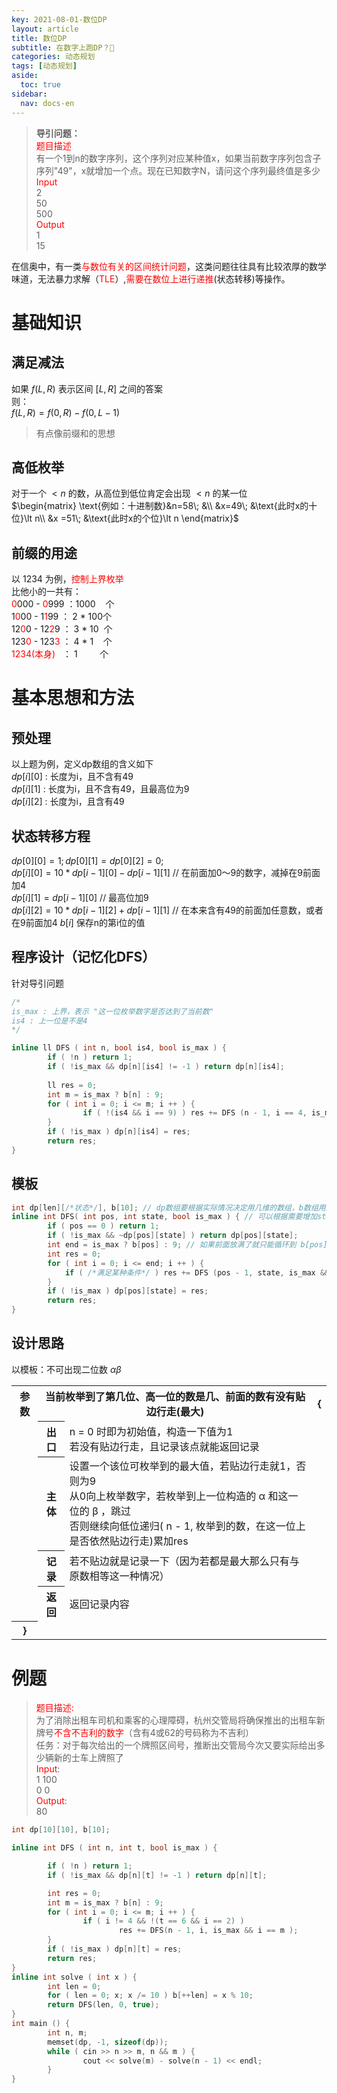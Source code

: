 ```yaml
---
key: 2021-08-01-数位DP
layout: article
title: 数位DP
subtitle: 在数字上跑DP？🤔
categories: 动态规划
tags: [动态规划]
aside:
  toc: true
sidebar:
  nav: docs-en
---
```


> **导引问题：**  
> <span style="color: red;">题目描述</span>  
> 有一个1到n的数字序列，这个序列对应某种值x，如果当前数字序列包含子序列"49"，x就增加一个点。现在已知数字N，请问这个序列最终值是多少  
> <span style="color: red;">Input</span>  
> 2  
> 50  
> 500  
> <span style="color: red;">Output</span>  
> 1  
> 15
  
在信奥中，有一类<span style="color: red;">与数位有关的区间统计问题</span>，这类问题往往具有比较浓厚的数学味道，无法暴力求解（<span style="color:red;">TLE</span>）,<span style="color:red;">需要在数位上进行递推</span>(状态转移)等操作。  

# 基础知识
## 满足减法
如果 $f(L, R)$ 表示区间 $[L, R]$ 之间的答案  
则：  
$f(L, R) = f(0, R) - f(0, L - 1)$  
> 有点像前缀和的思想

## 高低枚举  
对于一个 $\lt n$ 的数，从高位到低位肯定会出现 $\lt n$ 的某一位  
$\begin{matrix}
\text{例如：十进制数}&n=58\; &\\
&x=49\; &\text{此时x的十位}\lt n\\
&x =51\; &\text{此时x的个位}\lt n
\end{matrix}$

## 前缀的用途
以 1234 为例，<span style="color: red;">控制上界枚举</span>  
比他小的一共有：  
<span style="color: red;">0</span>000 - <span style="color: red;">0</span>999 ：1000&nbsp;&nbsp;&nbsp;&nbsp;个  
1<span style="color: red;">0</span>00 - 1<span style="color: red;">1</span>99 ： 2 * 100个  
12<span style="color: red;">0</span>0 - 12<span style="color: red;">2</span>9 ： 3 * 10&nbsp;&nbsp;个  
123<span style="color: red;">0</span> - 123<span style="color: red;">3</span> ： 4 * 1&nbsp;&nbsp;&nbsp;&nbsp;个  
<span style="color: red;">1234(本身)</span> &nbsp;&nbsp;： 1&nbsp;&nbsp;&nbsp;&nbsp;&nbsp;&nbsp;&nbsp;&nbsp;&nbsp;个

# 基本思想和方法

## 预处理  
以上题为例，定义dp数组的含义如下  
$dp[i][0]$ : 长度为i，且不含有49  
$dp[i][1]$ : 长度为i，且不含有49，且最高位为9  
$dp[i][2]$ : 长度为i，且含有49  

## 状态转移方程
$dp[0][0] = 1; dp[0][1] = dp[0][2] = 0;$  
$dp[i][0] = 10 * dp[i - 1][0] - dp[i - 1][1]$  // 在前面加0～9的数字，减掉在9前面加4  
$dp[i][1] = dp[i - 1][0]$ // 最高位加9  
$dp[i][2] = 10 * dp[i - 1][2] + dp[i - 1][1]$ // 在本来含有49的前面加任意数，或者在9前面加4
$b[i]$ 保存n的第i位的值  

## 程序设计（记忆化DFS）
针对导引问题  
  
```cpp
/*
is_max : 上界，表示 "这一位枚举数字是否达到了当前数"
is4 : 上一位是不是4
*/

inline ll DFS ( int n, bool is4, bool is_max ) {
        if ( !n ) return 1;
        if ( !is_max && dp[n][is4] != -1 ) return dp[n][is4];
    
        ll res = 0;
        int m = is_max ? b[n] : 9;
        for ( int i = 0; i <= m; i ++ ) {
                if ( !(is4 && i == 9) ) res += DFS (n - 1, i == 4, is_max && i == m );
        }
        if ( !is_max ) dp[n][is4] = res;
        return res;
}
```

## 模板

```cpp
int dp[len][/*状态*/], b[10]; // dp数组要根据实际情况决定用几维的数组，b数组用来保存数字位
inline int DFS( int pos, int state, bool is_max ) { // 可以根据需要增加state参数的数量
        if ( pos == 0 ) return 1;
        if ( !is_max && ~dp[pos][state] ) return dp[pos][state];
        int end = is_max ? b[pos] : 9; // 如果前面放满了就只能循环到 b[pos]，否则到9
        int res = 0;
        for ( int i = 0; i <= end; i ++ ) {
            if ( /*满足某种条件*/ ) res += DFS (pos - 1, state, is_max && i == end ) ; // 最后一个参数：前面都放满，本位又最大
        }
        if ( !is_max ) dp[pos][state] = res;
        return res;
}
```

## 设计思路

以模板：不可出现二位数 $\alpha\beta$  

<table>
        <tr>
                <th>参数</th><th colspan="2">当前枚举到了第几位、高一位的数是几、前面的数有没有贴边行走(最大)</th><th>{</th>
        </tr>
        <tr>
                <td></td> <th>出口</th><td>n = 0 时即为初始值，构造一下值为1<br>若没有贴边行走，且记录该点就能返回记录</td><td></td>
        </tr>
        <tr>
                <td></td> <th>主体</th><td>设置一个该位可枚举到的最大值，若贴边行走就1，否则为9<br>从0向上枚举数字，若枚举到上一位构造的 α 和这一位的 β ，跳过<br>否则继续向低位递归( n - 1, 枚举到的数，在这一位上是否依然贴边行走)累加res</td><td></td>
        </tr>
        <tr>
                <td></td> <th>记录</th><td>若不贴边就是记录一下（因为若都是最大那么只有与原数相等这一种情况）</td><td></td>
        </tr>
        <tr>
                <td></td> <th>返回</th><td>返回记录内容</td><td></td>
        </tr>
        <tr>
                <th>}</th>
        </tr>
</table>




# 例题
> <span style="color: red;">题目描述:</span>  
> 为了消除出租车司机和乘客的心理障碍，杭州交管局将确保推出的出租车新牌号<span style="color: red">不含不吉利的数字</span>（含有4或62的号码称为不吉利）  
> 任务：对于每次给出的一个牌照区间号，推断出交管局今次又要实际给出多少辆新的士车上牌照了  
> <span style="color: red;">Input</span>:  
> 1 100  
> 0 0  
> <span style="color: red;">Output</span>:    
> 80

```cpp
int dp[10][10], b[10];

inline int DFS ( int n, int t, bool is_max ) {

        if ( !n ) return 1;
        if ( !is_max && dp[n][t] != -1 ) return dp[n][t];

        int res = 0;
        int m = is_max ? b[n] : 9;
        for ( int i = 0; i <= m; i ++ ) {
                if ( i != 4 && !(t == 6 && i == 2) ) 
                        res += DFS(n - 1, i, is_max && i == m ); 
        }
        if ( !is_max ) dp[n][t] = res;
        return res;
}
inline int solve ( int x ) {
        int len = 0;
        for ( len = 0; x; x /= 10 ) b[++len] = x % 10;
        return DFS(len, 0, true);
}
int main () {
        int n, m;
        memset(dp, -1, sizeof(dp));
        while ( cin >> n >> m, n && m ) {
                cout << solve(m) - solve(n - 1) << endl;
        }
}
```
